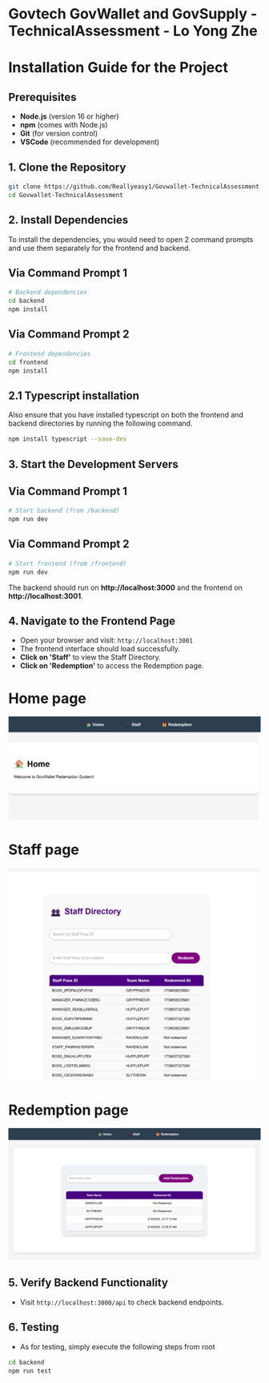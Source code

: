 # Govtech GovWallet and GovSupply - TechnicalAssessment - Lo Yong Zhe

# Installation Guide for the Project

## **Prerequisites**

- **Node.js** (version 16 or higher)
- **npm** (comes with Node.js)
- **Git** (for version control)
- **VSCode** (recommended for development)

## **1. Clone the Repository**

```bash
git clone https://github.com/Reallyeasy1/Govwallet-TechnicalAssessment.git
cd Govwallet-TechnicalAssessment
```

## **2. Install Dependencies**

To install the dependencies, you would need to open 2 command prompts and use them separately for the frontend and backend.

## Via Command Prompt 1

```bash
# Backend dependencies
cd backend
npm install

```

## Via Command Prompt 2

```bash
# Frontend dependencies
cd frontend
npm install
```

## 2.1 Typescript installation

Also ensure that you have installed typescript on both the frontend and backend directories by running the following command.

```bash
npm install typescript --save-dev
```

## **3. Start the Development Servers**

## Via Command Prompt 1

```bash
# Start backend (from /backend)
npm run dev
```

## Via Command Prompt 2

```bash
# Start frontend (from /frontend)
npm run dev
```

The backend should run on **http://localhost:3000** and the frontend on **http://localhost:3001**.

## **4. Navigate to the Frontend Page**

- Open your browser and visit: `http://localhost:3001`
- The frontend interface should load successfully.
- **Click on 'Staff'** to view the Staff Directory.
- **Click on 'Redemption'** to access the Redemption page.

# Home page

![alt text](image.png)

# Staff page

![alt text](image-2.png)

# Redemption page

![alt text](image-1.png)

## **5. Verify Backend Functionality**

- Visit `http://localhost:3000/api` to check backend endpoints.

## **6. Testing**

- As for testing, simply execute the following steps from root

```bash
cd backend
npm run test
```
